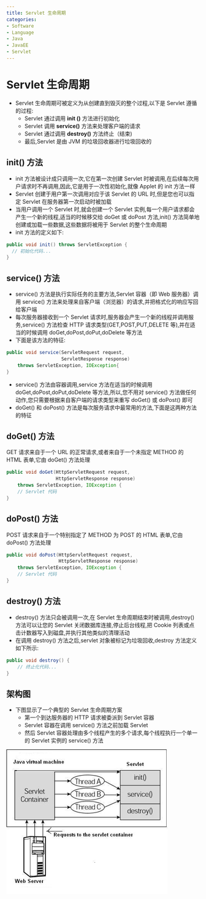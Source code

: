 ```yaml
---
title: Servlet 生命周期
categories:
- Software
- Language
- Java
- JavaEE
- Servlet
---
```

# Servlet 生命周期

- Servlet 生命周期可被定义为从创建直到毁灭的整个过程,以下是 Servlet 遵循的过程:
    - Servlet 通过调用 **init ()** 方法进行初始化
    - Servlet 调用 **service()** 方法来处理客户端的请求
    - Servlet 通过调用 **destroy()** 方法终止（结束)
    - 最后,Servlet 是由 JVM 的垃圾回收器进行垃圾回收的

## init() 方法

- init 方法被设计成只调用一次,它在第一次创建 Servlet 时被调用,在后续每次用户请求时不再调用,因此,它是用于一次性初始化,就像 Applet 的 init 方法一样
- Servlet 创建于用户第一次调用对应于该 Servlet 的 URL 时,但是您也可以指定 Servlet 在服务器第一次启动时被加载
- 当用户调用一个 Servlet 时,就会创建一个 Servlet 实例,每一个用户请求都会产生一个新的线程,适当的时候移交给 doGet 或 doPost 方法,init() 方法简单地创建或加载一些数据,这些数据将被用于 Servlet 的整个生命周期
- init 方法的定义如下:

```java
public void init() throws ServletException {
  // 初始化代码...
}
```

## service() 方法

- service() 方法是执行实际任务的主要方法,Servlet 容器（即 Web 服务器）调用 service() 方法来处理来自客户端（浏览器）的请求,并把格式化的响应写回给客户端
- 每次服务器接收到一个 Servlet 请求时,服务器会产生一个新的线程并调用服务,service() 方法检查 HTTP 请求类型(GET,POST,PUT,DELETE 等),并在适当的时候调用 doGet,doPost,doPut,doDelete 等方法
- 下面是该方法的特征:

```java
public void service(ServletRequest request,
                    ServletResponse response)
    throws ServletException, IOException{
}
```

- service() 方法由容器调用,service 方法在适当的时候调用 doGet,doPost,doPut,doDelete 等方法,所以,您不用对 service() 方法做任何动作,您只需要根据来自客户端的请求类型来重写 doGet() 或 doPost() 即可
- doGet() 和 doPost() 方法是每次服务请求中最常用的方法,下面是这两种方法的特征

## doGet() 方法

GET 请求来自于一个 URL 的正常请求,或者来自于一个未指定 METHOD 的 HTML 表单,它由 doGet() 方法处理

```java
public void doGet(HttpServletRequest request,
                  HttpServletResponse response)
    throws ServletException, IOException {
    // Servlet 代码
}
```

## doPost() 方法

POST 请求来自于一个特别指定了 METHOD 为 POST 的 HTML 表单,它由 doPost() 方法处理

```java
public void doPost(HttpServletRequest request,
                   HttpServletResponse response)
    throws ServletException, IOException {
    // Servlet 代码
}
```

## destroy() 方法

- destroy() 方法只会被调用一次,在 Servlet 生命周期结束时被调用,destroy() 方法可以让您的 Servlet 关闭数据库连接,停止后台线程,把 Cookie 列表或点击计数器写入到磁盘,并执行其他类似的清理活动
- 在调用 destroy() 方法之后,servlet 对象被标记为垃圾回收,destroy 方法定义如下所示:

```java
public void destroy() {
    // 终止化代码...
}
```

## 架构图

- 下图显示了一个典型的 Servlet 生命周期方案
    - 第一个到达服务器的 HTTP 请求被委派到 Servlet 容器
    - Servlet 容器在调用 service() 方法之前加载 Servlet
    - 然后 Servlet 容器处理由多个线程产生的多个请求,每个线程执行一个单一的 Servlet 实例的 service() 方法

![](https://raw.githubusercontent.com/LuShan123888/Files/main/Pictures/2020-12-10-Servlet-LifeCycle.jpg)